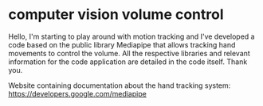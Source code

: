 # computer vision volume control
Hello, I'm starting to play around with motion tracking and I've developed a code based on the public library Mediapipe that allows tracking hand movements to control the volume. All the respective libraries and relevant information for the code application are detailed in the code itself. Thank you.

Website containing documentation about the hand tracking system:
https://developers.google.com/mediapipe
